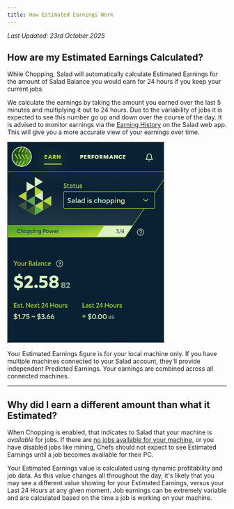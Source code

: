```yaml
---
title: How Estimated Earnings Work
---
```


_Last Updated: 23rd October 2025_

## **How are my Estimated Earnings Calculated?**

While Chopping, Salad will automatically calculate Estimated Earnings for the amount of Salad Balance you would earn for
24 hours if you keep your current jobs.

We calculate the earnings by taking the amount you earned over the last 5 minutes and multiplying it out to 24 hours.
Due to the variability of jobs it is expected to see this number go up and down over the course of the day. It is
advised to monitor earnings via the [Earning History](/docs/guides/using-salad/how-to-see-your-earnings-history) on the
Salad web app. This will give you a more accurate view of your earnings over time.

![SCreenshot of the Salad app showing estimated earnings](../../../../content/images/guides/using-salad/how-estimated-earnings-work.png)

Your Estimated Earnings figure is for your local machine only. If you have multiple machines connected to your Salad
account, they'll provide independent Predicted Earnings. Your earnings are combined across all connected machines.

---

## **Why did I earn a different amount than what it Estimated?**

When Chopping is enabled, that indicates to Salad that your machine is _available_ for jobs. If there are
[no jobs available for your machine](/docs/faq/salad-app/how-does-my-machine-earn-salad-balance), or you have disabled
jobs like mining, Chefs should not expect to see Estimated Earnings until a job becomes available for their PC.

Your Estimated Earnings value is calculated using dynamic profitability and job data. As this value changes all
throughout the day, it's likely that you may see a different value showing for your Estimated Earnings, versus your Last
24 Hours at any given moment. Job earnings can be extremely variable and are calculated based on the time a job is
working on your machine.
